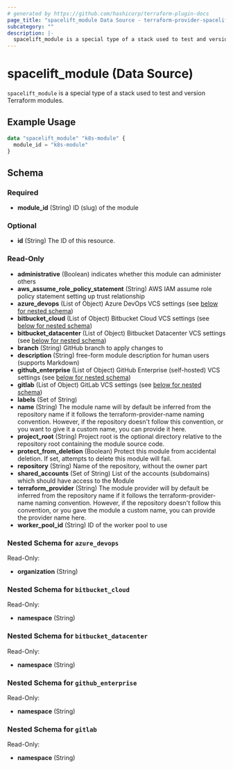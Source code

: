 ```yaml
---
# generated by https://github.com/hashicorp/terraform-plugin-docs
page_title: "spacelift_module Data Source - terraform-provider-spacelift"
subcategory: ""
description: |-
  spacelift_module is a special type of a stack used to test and version Terraform modules.
---
```


# spacelift_module (Data Source)

`spacelift_module` is a special type of a stack used to test and version Terraform modules.

## Example Usage

```terraform
data "spacelift_module" "k8s-module" {
  module_id = "k8s-module"
}
```

<!-- schema generated by tfplugindocs -->
## Schema

### Required

- **module_id** (String) ID (slug) of the module

### Optional

- **id** (String) The ID of this resource.

### Read-Only

- **administrative** (Boolean) indicates whether this module can administer others
- **aws_assume_role_policy_statement** (String) AWS IAM assume role policy statement setting up trust relationship
- **azure_devops** (List of Object) Azure DevOps VCS settings (see [below for nested schema](#nestedatt--azure_devops))
- **bitbucket_cloud** (List of Object) Bitbucket Cloud VCS settings (see [below for nested schema](#nestedatt--bitbucket_cloud))
- **bitbucket_datacenter** (List of Object) Bitbucket Datacenter VCS settings (see [below for nested schema](#nestedatt--bitbucket_datacenter))
- **branch** (String) GitHub branch to apply changes to
- **description** (String) free-form module description for human users (supports Markdown)
- **github_enterprise** (List of Object) GitHub Enterprise (self-hosted) VCS settings (see [below for nested schema](#nestedatt--github_enterprise))
- **gitlab** (List of Object) GitLab VCS settings (see [below for nested schema](#nestedatt--gitlab))
- **labels** (Set of String)
- **name** (String) The module name will by default be inferred from the repository name if it follows the terraform-provider-name naming convention. However, if the repository doesn't follow this convention, or you want to give it a custom name, you can provide it here.
- **project_root** (String) Project root is the optional directory relative to the repository root containing the module source code.
- **protect_from_deletion** (Boolean) Protect this module from accidental deletion. If set, attempts to delete this module will fail.
- **repository** (String) Name of the repository, without the owner part
- **shared_accounts** (Set of String) List of the accounts (subdomains) which should have access to the Module
- **terraform_provider** (String) The module provider will by default be inferred from the repository name if it follows the terraform-provider-name naming convention. However, if the repository doesn't follow this convention, or you gave the module a custom name, you can provide the provider name here.
- **worker_pool_id** (String) ID of the worker pool to use

<a id="nestedatt--azure_devops"></a>
### Nested Schema for `azure_devops`

Read-Only:

- **organization** (String)


<a id="nestedatt--bitbucket_cloud"></a>
### Nested Schema for `bitbucket_cloud`

Read-Only:

- **namespace** (String)


<a id="nestedatt--bitbucket_datacenter"></a>
### Nested Schema for `bitbucket_datacenter`

Read-Only:

- **namespace** (String)


<a id="nestedatt--github_enterprise"></a>
### Nested Schema for `github_enterprise`

Read-Only:

- **namespace** (String)


<a id="nestedatt--gitlab"></a>
### Nested Schema for `gitlab`

Read-Only:

- **namespace** (String)


